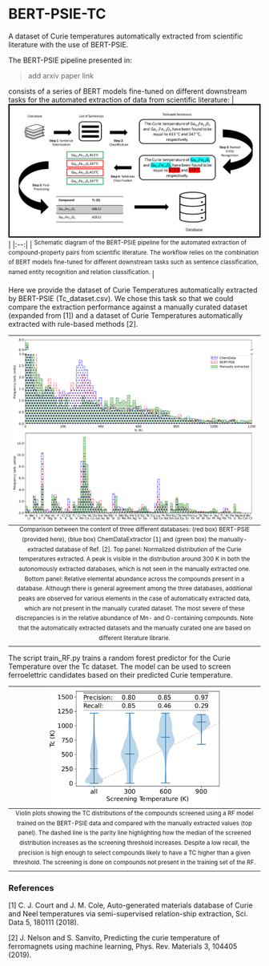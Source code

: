 # BERT-PSIE-TC
A dataset of Curie temperatures automatically extracted from scientific literature with the use of BERT-PSIE.

The BERT-PSIE pipeline presented in:

> add arxiv paper link

consists of a series of BERT models fine-tuned on different downstream tasks for the automated extraction of data from scientific literature:
| <img src="./fig/pipeline.png" width=700 > |
|:--:|
| <sup>  Schematic diagram of the BERT-PSIE pipeline for the automated extraction of compound-property pairs from scientific literature. The workflow relies on the combination of BERT models fine-tuned for different downstream tasks such as sentence classification, named entity recognition and relation classification. </sup> |

Here we provide the dataset of Curie Temperatures automatically extracted by BERT-PSIE (Tc_dataset.csv). We chose this task so that we could compare the extraction performance against a manually curated dataset (expanded from [1]) and a dataset of Curie Temperatures automatically extracted with rule-based methods [2]. 

| <img src="./fig/hist_comparison.png" width=700 > |
|:--:|
| <sup> Comparison between the content of three different databases: (red box) BERT-PSIE (provided here), (blue box) ChemDataExtractor [1] and (green box) the manually-extracted database of Ref. [2]. Top panel: Normalized distribution of the Curie temperatures extracted. A peak is visible in the distribution around 300 K in both the autonomously extracted databases, which is not seen in the manually extracted one. Bottom panel: Relative elemental abundance across the compounds present in a database. Although there is general agreement among the three databases, additional peaks are observed for various elements in the case of automatically extracted data, which are not present in the manually curated dataset. The most severe of these discrepancies is in the relative abundance of Mn- and O-containing compounds. Note that the automatically extracted datasets and the manually curated one are based on different literature librarie. </sup> |

The script train_RF.py trains a random forest predictor for the Curie Temperature over the Tc dataset. The model can be used to screen ferroelettric candidates based on their predicted Curie temperature.


| <img src="./fig/screening.png" width=350 > |
|:--:|
| <sup> Violin plots showing the TC distributions of the compounds screened using a RF model trained on the BERT-PSIE data and compared with the manually extracted values (top panel). The dashed line is the parity line highlighting how the median of the screened distribution increases as the screening threshold increases. Despite a low recall, the precision is high enough to select compounds likely to have a TC higher than a given threshold. The screening is done on compounds not present in the training set of the RF.</sup> |

### References

[1] C. J. Court and J. M. Cole, Auto-generated materials database of Curie and Neel temperatures via semi-supervised relation-ship extraction, Sci. Data 5, 180111 (2018).

[2] J. Nelson and S. Sanvito, Predicting the curie temperature of ferromagnets using machine learning, Phys. Rev. Materials 3, 104405 (2019).
